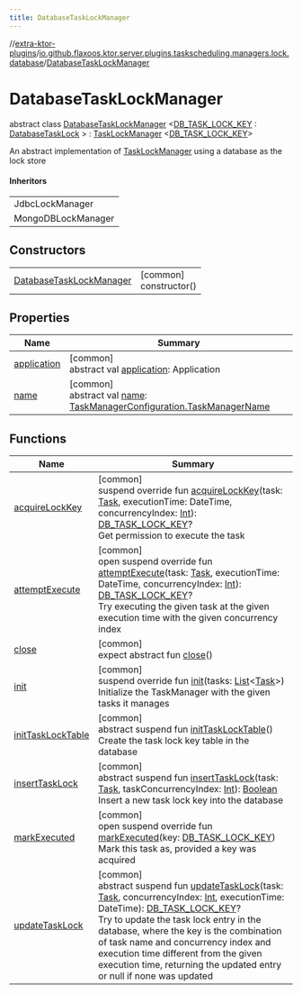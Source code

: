 ```yaml
---
title: DatabaseTaskLockManager
---
```


//[extra-ktor-plugins](../../../index.md)/[io.github.flaxoos.ktor.server.plugins.taskscheduling.managers.lock.database](../index.md)/[DatabaseTaskLockManager](index.md)

# DatabaseTaskLockManager

abstract class [DatabaseTaskLockManager](index.md)
&lt;[DB_TASK_LOCK_KEY](index.md) : [DatabaseTaskLock](../-database-task-lock/index.md)
&gt; : [TaskLockManager](../../io.github.flaxoos.ktor.server.plugins.taskscheduling.managers.lock/-task-lock-manager/index.md)
&lt;[DB_TASK_LOCK_KEY](index.md)&gt;

An abstract implementation
of [TaskLockManager](../../io.github.flaxoos.ktor.server.plugins.taskscheduling.managers.lock/-task-lock-manager/index.md)
using a database as the lock store

#### Inheritors

|                    |
|--------------------|
| JdbcLockManager    |
| MongoDBLockManager |

## Constructors

|                                                           |                           |
|-----------------------------------------------------------|---------------------------|
| [DatabaseTaskLockManager](-database-task-lock-manager.md) | [common]<br>constructor() |

## Properties

| Name                                                                                                            | Summary                                                                                                                                                                                                                                                                                             |
|-----------------------------------------------------------------------------------------------------------------|-----------------------------------------------------------------------------------------------------------------------------------------------------------------------------------------------------------------------------------------------------------------------------------------------------|
| [application](../../io.github.flaxoos.ktor.server.plugins.taskscheduling.managers/-task-manager/application.md) | [common]<br>abstract val [application](../../io.github.flaxoos.ktor.server.plugins.taskscheduling.managers/-task-manager/application.md): Application                                                                                                                                               |
| [name](../../io.github.flaxoos.ktor.server.plugins.taskscheduling.managers/-task-manager/name.md)               | [common]<br>abstract val [name](../../io.github.flaxoos.ktor.server.plugins.taskscheduling.managers/-task-manager/name.md): [TaskManagerConfiguration.TaskManagerName](../../io.github.flaxoos.ktor.server.plugins.taskscheduling.managers/-task-manager-configuration/-task-manager-name/index.md) |

## Functions

| Name                                                                                                                             | Summary                                                                                                                                                                                                                                                                                                                                                                                                                                                                                                                                                                 |
|----------------------------------------------------------------------------------------------------------------------------------|-------------------------------------------------------------------------------------------------------------------------------------------------------------------------------------------------------------------------------------------------------------------------------------------------------------------------------------------------------------------------------------------------------------------------------------------------------------------------------------------------------------------------------------------------------------------------|
| [acquireLockKey](acquire-lock-key.md)                                                                                            | [common]<br>suspend override fun [acquireLockKey](acquire-lock-key.md)(task: [Task](../../io.github.flaxoos.ktor.server.plugins.taskscheduling.tasks/-task/index.md), executionTime: DateTime, concurrencyIndex: [Int](https://kotlinlang.org/api/latest/jvm/stdlib/kotlin/-int/index.md)): [DB_TASK_LOCK_KEY](index.md)?<br>Get permission to execute the task                                                                                                                                                                                                         |
| [attemptExecute](../../io.github.flaxoos.ktor.server.plugins.taskscheduling.managers.lock/-task-lock-manager/attempt-execute.md) | [common]<br>open suspend override fun [attemptExecute](../../io.github.flaxoos.ktor.server.plugins.taskscheduling.managers.lock/-task-lock-manager/attempt-execute.md)(task: [Task](../../io.github.flaxoos.ktor.server.plugins.taskscheduling.tasks/-task/index.md), executionTime: DateTime, concurrencyIndex: [Int](https://kotlinlang.org/api/latest/jvm/stdlib/kotlin/-int/index.md)): [DB_TASK_LOCK_KEY](index.md)?<br>Try executing the given task at the given execution time with the given concurrency index                                                  |
| [close](index.md#539526881%2FFunctions%2F1182336650)                                                                             | [common]<br>expect abstract fun [close](index.md#539526881%2FFunctions%2F1182336650)()                                                                                                                                                                                                                                                                                                                                                                                                                                                                                  |
| [init](init.md)                                                                                                                  | [common]<br>suspend override fun [init](init.md)(tasks: [List](https://kotlinlang.org/api/latest/jvm/stdlib/kotlin.collections/-list/index.md)&lt;[Task](../../io.github.flaxoos.ktor.server.plugins.taskscheduling.tasks/-task/index.md)&gt;)<br>Initialize the TaskManager with the given tasks it manages                                                                                                                                                                                                                                                            |
| [initTaskLockTable](init-task-lock-table.md)                                                                                     | [common]<br>abstract suspend fun [initTaskLockTable](init-task-lock-table.md)()<br>Create the task lock key table in the database                                                                                                                                                                                                                                                                                                                                                                                                                                       |
| [insertTaskLock](insert-task-lock.md)                                                                                            | [common]<br>abstract suspend fun [insertTaskLock](insert-task-lock.md)(task: [Task](../../io.github.flaxoos.ktor.server.plugins.taskscheduling.tasks/-task/index.md), taskConcurrencyIndex: [Int](https://kotlinlang.org/api/latest/jvm/stdlib/kotlin/-int/index.md)): [Boolean](https://kotlinlang.org/api/latest/jvm/stdlib/kotlin/-boolean/index.md)<br>Insert a new task lock key into the database                                                                                                                                                                 |
| [markExecuted](index.md#-1803818116%2FFunctions%2F1182336650)                                                                    | [common]<br>open suspend override fun [markExecuted](index.md#-1803818116%2FFunctions%2F1182336650)(key: [DB_TASK_LOCK_KEY](index.md))<br>Mark this task as, provided a key was acquired                                                                                                                                                                                                                                                                                                                                                                                |
| [updateTaskLock](update-task-lock.md)                                                                                            | [common]<br>abstract suspend fun [updateTaskLock](update-task-lock.md)(task: [Task](../../io.github.flaxoos.ktor.server.plugins.taskscheduling.tasks/-task/index.md), concurrencyIndex: [Int](https://kotlinlang.org/api/latest/jvm/stdlib/kotlin/-int/index.md), executionTime: DateTime): [DB_TASK_LOCK_KEY](index.md)?<br>Try to update the task lock entry in the database, where the key is the combination of task name and concurrency index and execution time different from the given execution time, returning the updated entry or null if none was updated |

